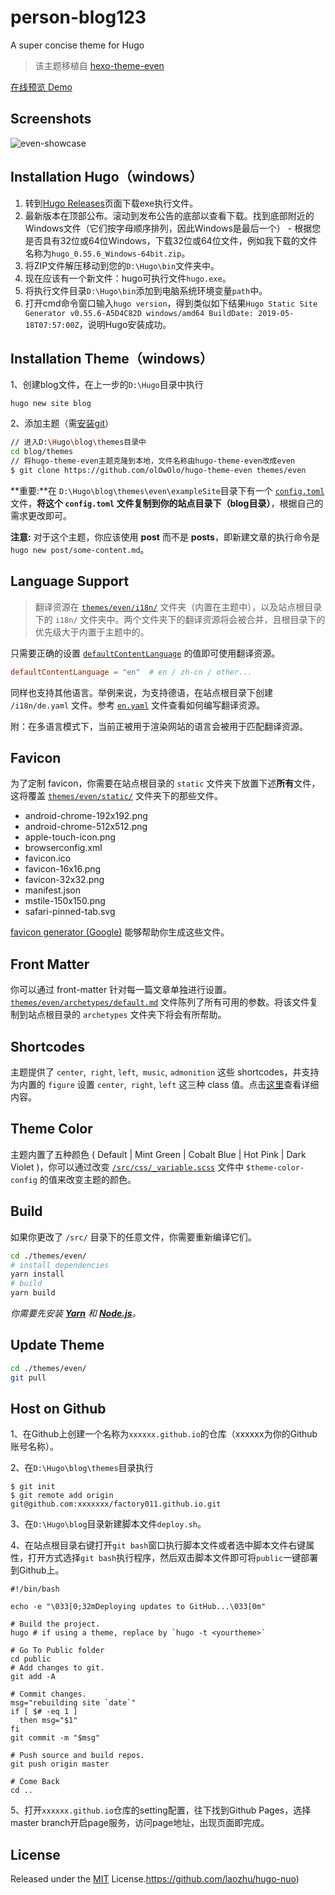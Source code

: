# person-blog123

A super concise theme for Hugo

> 该主题移植自 [hexo-theme-even](https://github.com/ahonn/hexo-theme-even)

[在线预览 Demo](https://factory011.github.io/)

## Screenshots

![even-showcase](https://raw.githubusercontent.com/olOwOlo/hugo-theme-even/master/images/showcase.png)

## Installation Hugo（windows）

1. 转到[Hugo Releases](https://github.com/gohugoio/hugo/releases)页面下载exe执行文件。
2. 最新版本在顶部公布。滚动到发布公告的底部以查看下载。找到底部附近的Windows文件（它们按字母顺序排列，因此Windows是最后一个） - 根据您是否具有32位或64位Windows，下载32位或64位文件，例如我下载的文件名称为`hugo_0.55.6_Windows-64bit.zip`。
3. 将ZIP文件解压移动到您的`D:\Hugo\bin`文件夹中。
4. 现在应该有一个新文件：hugo可执行文件`hugo.exe`。
5. 将执行文件目录`D:\Hugo\bin`添加到电脑系统环境变量`path`中。
6. 打开cmd命令窗口输入`hugo version`，得到类似如下结果`Hugo Static Site Generator v0.55.6-A5D4C82D windows/amd64 BuildDate: 2019-05-18T07:57:00Z`，说明Hugo安装成功。

## Installation Theme（windows）

1、创建blog文件，在上一步的`D:\Hugo`目录中执行

```JS
hugo new site blog
```

2、添加主题（需[安装git](<https://git-scm.com/downloads>)）

```bash
// 进入D:\Hugo\blog\themes目录中
cd blog/themes
// 将hugo-theme-even主题克隆到本地，文件名称由hugo-theme-even改成even
$ git clone https://github.com/olOwOlo/hugo-theme-even themes/even
```

**重要:**在 `D:\Hugo\blog\themes\even\exampleSite`目录下有一个 [`config.toml`](https://github.com/olOwOlo/hugo-theme-even/blob/master/exampleSite/config.toml) 文件，**将这个 `config.toml` 文件复制到你的站点目录下（blog目录）**，根据自己的需求更改即可。

**注意:** 对于这个主题，你应该使用 **post** 而不是 **posts**，即新建文章的执行命令是`hugo new post/some-content.md`。

## Language Support

> 翻译资源在 [`themes/even/i18n/`](https://github.com/olOwOlo/hugo-theme-even/tree/master/i18n) 文件夹（内置在主题中），以及站点根目录下的 `i18n/` 文件夹中。两个文件夹下的翻译资源将会被合并，且根目录下的优先级大于内置于主题中的。

只需要正确的设置 [`defaultContentLanguage`](https://github.com/olOwOlo/hugo-theme-even/blob/master/exampleSite/config.toml#L3) 的值即可使用翻译资源。

```toml
defaultContentLanguage = "en"  # en / zh-cn / other...
```

同样也支持其他语言。举例来说，为支持德语，在站点根目录下创建 `/i18n/de.yaml` 文件。参考 [`en.yaml`](https://github.com/olOwOlo/hugo-theme-even/tree/master/i18n/en.yaml) 文件查看如何编写翻译资源。

附：在多语言模式下，当前正被用于渲染网站的语言会被用于匹配翻译资源。

## Favicon

为了定制 favicon，你需要在站点根目录的 `static` 文件夹下放置下述**所有**文件，这将覆盖 [`themes/even/static/`](https://github.com/olOwOlo/hugo-theme-even/tree/master/static) 文件夹下的那些文件。

- android-chrome-192x192.png
- android-chrome-512x512.png
- apple-touch-icon.png
- browserconfig.xml
- favicon.ico
- favicon-16x16.png
- favicon-32x32.png
- manifest.json
- mstile-150x150.png
- safari-pinned-tab.svg

[favicon generator (Google)](https://www.google.com/search?q=favicon+generator) 能够帮助你生成这些文件。

## Front Matter

你可以通过 front-matter 针对每一篇文章单独进行设置。[`themes/even/archetypes/default.md`](https://github.com/olOwOlo/hugo-theme-even/tree/master/archetypes/default.md) 文件陈列了所有可用的参数。将该文件复制到站点根目录的 `archetypes` 文件夹下将会有所帮助。

## Shortcodes

主题提供了 `center`,` right`, `left`,` music`, `admonition` 这些 shortcodes，并支持为内置的 `figure` 设置 `center`,` right`, `left` 这三种 class 值。点击[这里](https://blog.olowolo.com/example-site/post/shortcodes/)查看详细内容。

## Theme Color 

主题内置了五种颜色 ( Default | Mint Green | Cobalt Blue | Hot Pink | Dark Violet )，你可以通过改变 [`/src/css/_variable.scss`](https://github.com/olOwOlo/hugo-theme-even/blob/master/src/css/_variables.scss#L5-L8) 文件中 `$theme-color-config` 的值来改变主题的颜色。
    
## Build

如果你更改了 `/src/` 目录下的任意文件，你需要重新编译它们。
```bash
cd ./themes/even/
# install dependencies
yarn install
# build
yarn build
```

_你需要先安装 **[Yarn](https://yarnpkg.com/)** 和 **[Node.js](https://nodejs.org/)**。_

## Update Theme

```bash
cd ./themes/even/
git pull
```

## Host on Github

1、在Github上创建一个名称为`xxxxxx.github.io`的仓库（xxxxxx为你的Github账号名称）。

2、在`D:\Hugo\blog\themes`目录执行

```JS
$ git init
$ git remote add origin git@github.com:xxxxxxx/factory011.github.io.git
```

3、在`D:\Hugo\blog`目录新建脚本文件`deploy.sh`。

4、在站点根目录右键打开`git bash`窗口执行脚本文件或者选中脚本文件右键属性，打开方式选择`git bash`执行程序，然后双击脚本文件即可将`public`一键部署到Github上。

```JS
#!/bin/bash

echo -e "\033[0;32mDeploying updates to GitHub...\033[0m"

# Build the project.
hugo # if using a theme, replace by `hugo -t <yourtheme>`

# Go To Public folder
cd public
# Add changes to git.
git add -A

# Commit changes.
msg="rebuilding site `date`"
if [ $# -eq 1 ]
  then msg="$1"
fi
git commit -m "$msg"

# Push source and build repos.
git push origin master

# Come Back
cd ..
```

5、打开`xxxxxx.github.io`仓库的setting配置，往下找到Github Pages，选择master branch开启page服务，访问page地址，出现页面即完成。

## License

Released under the [MIT](https://github.com/olOwOlo/hugo-theme-even/blob/master/LICENSE.md) License.https://github.com/laozhu/hugo-nuo)
